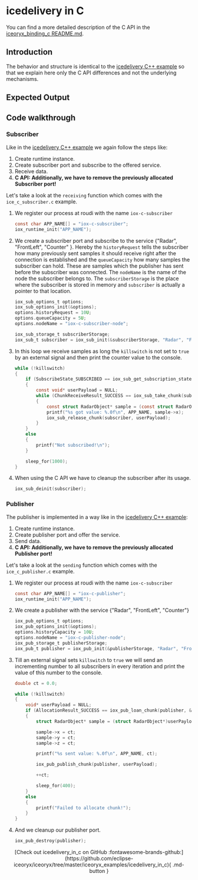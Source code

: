 # icedelivery in C

You can find a more detailed description of the C API in the 
[iceoryx_binding_c README.md](https://github.com/eclipse-iceoryx/iceoryx/blob/master/iceoryx_binding_c/README.md).

## Introduction

The behavior and structure is identical to the 
[icedelivery C++ example](https://github.com/eclipse-iceoryx/iceoryx/tree/master/iceoryx_examples/icedelivery)
so that we explain here only the C API differences and not the underlying mechanisms.

## Expected Output

<!-- @todo Add expected output with asciinema recording before v1.0-->

## Code walkthrough

### Subscriber

Like in the
[icedelivery C++ example](https://github.com/eclipse-iceoryx/iceoryx/tree/master/iceoryx_examples/icedelivery)
we again follow the steps like:

 1. Create runtime instance.
 2. Create subscriber port and subscribe to the offered service.
 3. Receive data.
 4. **C API: Additionally, we have to remove the previously allocated Subscriber
        port!**

Let's take a look at the `receiving` function which comes with the
`ice_c_subscriber.c` example.

 1. We register our process at roudi with the name `iox-c-subscriber`
    ```c
    const char APP_NAME[] = "iox-c-subscriber";
    iox_runtime_init("APP_NAME");
    ```
  
 2. We create a subscriber port and subscribe to the service
    {"Radar", "FrontLeft", "Counter" }. Hereby the `historyRequest`
    tells the subscriber how many previously sent samples it should receive
    right after the connection is established and the `queueCapacity` how many
    samples the subscriber can hold. These are samples which the publisher has
    sent before the subscriber was connected. The `nodeName` is the name of the
    node the subscriber belongs to.
    The `subscriberStorage` is the place where the subscriber is stored in
    memory and `subscriber` is actually a pointer to that location.
    ```c
    iox_sub_options_t options;
    iox_sub_options_init(&options);
    options.historyRequest = 10U;
    options.queueCapacity = 5U;
    options.nodeName = "iox-c-subscriber-node";

    iox_sub_storage_t subscriberStorage;
    iox_sub_t subscriber = iox_sub_init(&subscriberStorage, "Radar", "FrontLeft", "Object", &options);
    ```

  3. In this loop we receive samples as long the `killswitch` is not
     set to `true` by an external signal and then print the counter
     value to the console.
     ```c
     while (!killswitch)
     {
         if (SubscribeState_SUBSCRIBED == iox_sub_get_subscription_state(subscriber))
         {
             const void* userPayload = NULL;
             while (ChunkReceiveResult_SUCCESS == iox_sub_take_chunk(subscriber, &userPayload))
             {
                 const struct RadarObject* sample = (const struct RadarObject*)(userPayload);
                 printf("%s got value: %.0f\n", APP_NAME, sample->x);
                 iox_sub_release_chunk(subscriber, userPayload);
             }
         }
         else
         {
             printf("Not subscribed!\n");
         }

         sleep_for(1000);
     }
     ```

  4. When using the C API we have to cleanup the subscriber after
     its usage.
     ```c
     iox_sub_deinit(subscriber);
     ```

### Publisher
The publisher is implemented in a way like in the
[icedelivery C++ example](https://github.com/eclipse-iceoryx/iceoryx/tree/master/iceoryx_examples/icedelivery):

 1. Create runtime instance.
 2. Create publisher port and offer the service.
 3. Send data.
 4. **C API: Additionally, we have to remove the previously allocated Publisher
        port!**

Let's take a look at the `sending` function which comes with the
`ice_c_publisher.c` example.

 1. We register our process at roudi with the name `iox-c-subscriber`
    ```c
    const char APP_NAME[] = "iox-c-publisher";
    iox_runtime_init("APP_NAME");
    ```
 2. We create a publisher with the service
    {"Radar", "FrontLeft", "Counter"}
    ```c
    iox_pub_options_t options;
    iox_pub_options_init(&options);
    options.historyCapacity = 10U;
    options.nodeName = "iox-c-publisher-node";
    iox_pub_storage_t publisherStorage;
    iox_pub_t publisher = iox_pub_init(&publisherStorage, "Radar", "FrontLeft", "Object", &options);
    ```

 3. Till an external signal sets `killswitch` to `true` we will send an
    incrementing number to all subscribers in every iteration and print the
    value of this number to the console.
    ```c
    double ct = 0.0;

    while (!killswitch)
    {
        void* userPayload = NULL;
        if (AllocationResult_SUCCESS == iox_pub_loan_chunk(publisher, &userPayload, sizeof(struct RadarObject)))
        {
            struct RadarObject* sample = (struct RadarObject*)userPayload;

            sample->x = ct;
            sample->y = ct;
            sample->z = ct;

            printf("%s sent value: %.0f\n", APP_NAME, ct);

            iox_pub_publish_chunk(publisher, userPayload);

            ++ct;

            sleep_for(400);
        }
        else
        {
            printf("Failed to allocate chunk!");
        }
    }
    ```

 5. And we cleanup our publisher port.
    ```c
    iox_pub_destroy(publisher);
    ```

<center>
[Check out icedelivery_in_c on GitHub :fontawesome-brands-github:](https://github.com/eclipse-iceoryx/iceoryx/tree/master/iceoryx_examples/icedelivery_in_c){ .md-button }
</center>
